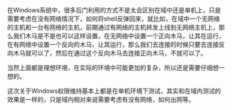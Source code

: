 在Windows系统中，很多后门利用的方式不是太会区别在域中还是单机上，只是需要考虑在没有网络情况下，如何将shell反弹回来，就比如，在域中一个无网络的主机和一台有网络的主机，前期通过有网络的主机转发上线到无网络主机上，那么我们木马是不是也可以这样设置，在无网络中设置一个正向木马，让其在运行，在有网络中设置一个反向的木马，让其运行，那么我们去连接的时候只要去连接反向木马就可以了，然后在通过这个反向木马去连接正向木马，不就可以了。

当然上面都是理想环境，在实际的环境中可能更加的复杂，所以还是需要仔细想一想的。

这次关于Windows权限维持基本上都是在单机环境下测试，其实和在域内测试的效果是一样的，只是域内相对来说需要考虑有没有网络，如何出网等。

